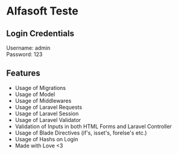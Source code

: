# Alfasoft Teste

## Login Credentials
Username: admin <br/>
Password: 123

## Features
<ul>
  <li>Usage of Migrations</li>
  <li>Usage of Model</li>
  <li>Usage of Middlewares</li>
  <li>Usage of Laravel Requests</li>
  <li>Usage of Laravel Session</li>
  <li>Usage of Laravel Validator</li>
  <li>Validation of Inputs in both HTML Forms and Laravel Controller </li>
  <li>Usage of Blade Directives (if's, isset's, forelse's etc.)</li>
  <li>Usage of Hashs on Login</li>
  <li>Made with Love <3 </li>
</ul>
  


